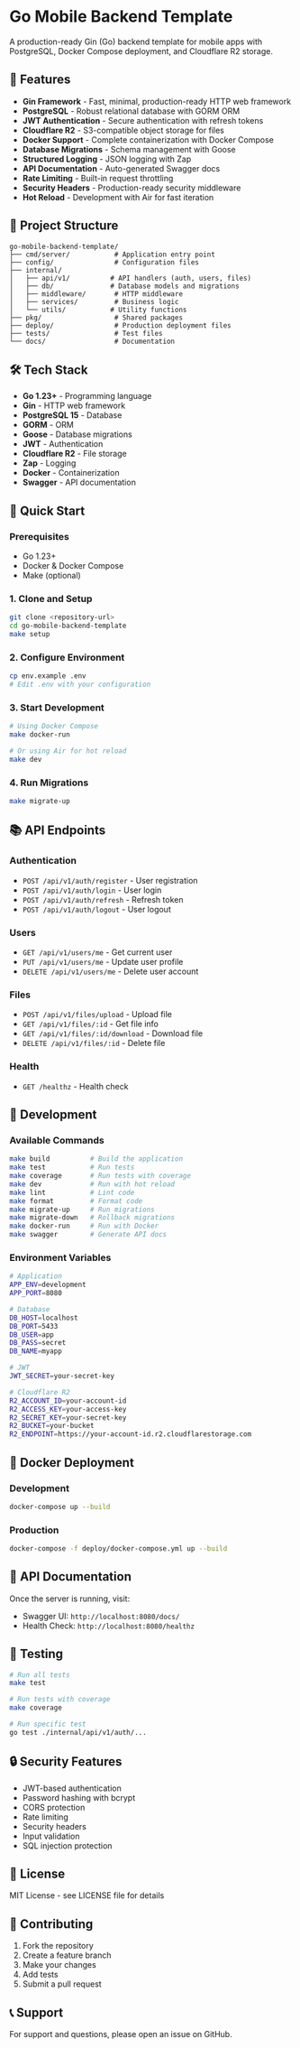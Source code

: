 # Go Mobile Backend Template

A production-ready Gin (Go) backend template for mobile apps with PostgreSQL, Docker Compose deployment, and Cloudflare R2 storage.

## 🚀 Features

- **Gin Framework** - Fast, minimal, production-ready HTTP web framework
- **PostgreSQL** - Robust relational database with GORM ORM
- **JWT Authentication** - Secure authentication with refresh tokens
- **Cloudflare R2** - S3-compatible object storage for files
- **Docker Support** - Complete containerization with Docker Compose
- **Database Migrations** - Schema management with Goose
- **Structured Logging** - JSON logging with Zap
- **API Documentation** - Auto-generated Swagger docs
- **Rate Limiting** - Built-in request throttling
- **Security Headers** - Production-ready security middleware
- **Hot Reload** - Development with Air for fast iteration

## 📁 Project Structure

```
go-mobile-backend-template/
├── cmd/server/           # Application entry point
├── config/               # Configuration files
├── internal/
│   ├── api/v1/          # API handlers (auth, users, files)
│   ├── db/              # Database models and migrations
│   ├── middleware/       # HTTP middleware
│   ├── services/         # Business logic
│   └── utils/           # Utility functions
├── pkg/                  # Shared packages
├── deploy/               # Production deployment files
├── tests/                # Test files
└── docs/                 # Documentation
```

## 🛠️ Tech Stack

- **Go 1.23+** - Programming language
- **Gin** - HTTP web framework
- **PostgreSQL 15** - Database
- **GORM** - ORM
- **Goose** - Database migrations
- **JWT** - Authentication
- **Cloudflare R2** - File storage
- **Zap** - Logging
- **Docker** - Containerization
- **Swagger** - API documentation

## 🚀 Quick Start

### Prerequisites

- Go 1.23+
- Docker & Docker Compose
- Make (optional)

### 1. Clone and Setup

```bash
git clone <repository-url>
cd go-mobile-backend-template
make setup
```

### 2. Configure Environment

```bash
cp env.example .env
# Edit .env with your configuration
```

### 3. Start Development

```bash
# Using Docker Compose
make docker-run

# Or using Air for hot reload
make dev
```

### 4. Run Migrations

```bash
make migrate-up
```

## 📚 API Endpoints

### Authentication
- `POST /api/v1/auth/register` - User registration
- `POST /api/v1/auth/login` - User login
- `POST /api/v1/auth/refresh` - Refresh token
- `POST /api/v1/auth/logout` - User logout

### Users
- `GET /api/v1/users/me` - Get current user
- `PUT /api/v1/users/me` - Update user profile
- `DELETE /api/v1/users/me` - Delete user account

### Files
- `POST /api/v1/files/upload` - Upload file
- `GET /api/v1/files/:id` - Get file info
- `GET /api/v1/files/:id/download` - Download file
- `DELETE /api/v1/files/:id` - Delete file

### Health
- `GET /healthz` - Health check

## 🔧 Development

### Available Commands

```bash
make build          # Build the application
make test           # Run tests
make coverage       # Run tests with coverage
make dev            # Run with hot reload
make lint           # Lint code
make format         # Format code
make migrate-up     # Run migrations
make migrate-down   # Rollback migrations
make docker-run     # Run with Docker
make swagger        # Generate API docs
```

### Environment Variables

```bash
# Application
APP_ENV=development
APP_PORT=8080

# Database
DB_HOST=localhost
DB_PORT=5433
DB_USER=app
DB_PASS=secret
DB_NAME=myapp

# JWT
JWT_SECRET=your-secret-key

# Cloudflare R2
R2_ACCOUNT_ID=your-account-id
R2_ACCESS_KEY=your-access-key
R2_SECRET_KEY=your-secret-key
R2_BUCKET=your-bucket
R2_ENDPOINT=https://your-account-id.r2.cloudflarestorage.com
```

## 🐳 Docker Deployment

### Development

```bash
docker-compose up --build
```

### Production

```bash
docker-compose -f deploy/docker-compose.yml up --build
```

## 📖 API Documentation

Once the server is running, visit:
- Swagger UI: `http://localhost:8080/docs/`
- Health Check: `http://localhost:8080/healthz`

## 🧪 Testing

```bash
# Run all tests
make test

# Run tests with coverage
make coverage

# Run specific test
go test ./internal/api/v1/auth/...
```

## 🔒 Security Features

- JWT-based authentication
- Password hashing with bcrypt
- CORS protection
- Rate limiting
- Security headers
- Input validation
- SQL injection protection

## 📝 License

MIT License - see LICENSE file for details

## 🤝 Contributing

1. Fork the repository
2. Create a feature branch
3. Make your changes
4. Add tests
5. Submit a pull request

## 📞 Support

For support and questions, please open an issue on GitHub.
